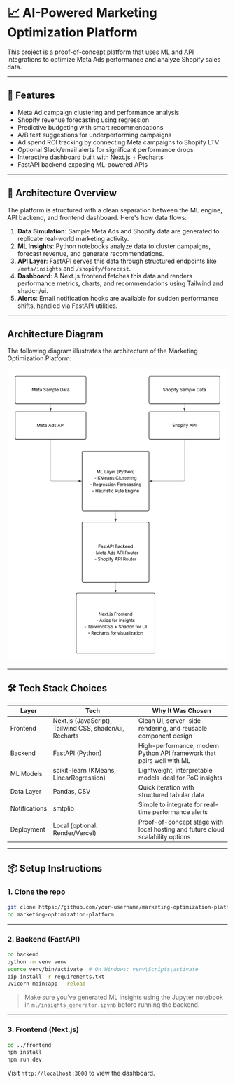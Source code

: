 # 📈 AI-Powered Marketing Optimization Platform

This project is a proof-of-concept platform that uses ML and API integrations to optimize Meta Ads performance and analyze Shopify sales data.

---

## 🚀 Features

- Meta Ad campaign clustering and performance analysis
- Shopify revenue forecasting using regression
- Predictive budgeting with smart recommendations
- A/B test suggestions for underperforming campaigns
- Ad spend ROI tracking by connecting Meta campaigns to Shopify LTV
- Optional Slack/email alerts for significant performance drops
- Interactive dashboard built with Next.js + Recharts
- FastAPI backend exposing ML-powered APIs

---

## 🧠 Architecture Overview

The platform is structured with a clean separation between the ML engine, API backend, and frontend dashboard. Here's how data flows:

1. **Data Simulation**: Sample Meta Ads and Shopify data are generated to replicate real-world marketing activity.
2. **ML Insights**: Python notebooks analyze data to cluster campaigns, forecast revenue, and generate recommendations.
3. **API Layer**: FastAPI serves this data through structured endpoints like `/meta/insights` and `/shopify/forecast`.
4. **Dashboard**: A Next.js frontend fetches this data and renders performance metrics, charts, and recommendations using Tailwind and shadcn/ui.
5. **Alerts**: Email notification hooks are available for sudden performance shifts, handled via FastAPI utilities.

---

## Architecture Diagram

The following diagram illustrates the architecture of the Marketing Optimization Platform:

![Architecture Diagram](./architecture_diagram.png)

---

## 🛠️ Tech Stack Choices

| Layer         | Tech                                                    | Why It Was Chosen                                                              |
| ------------- | ------------------------------------------------------- | ------------------------------------------------------------------------------ |
| Frontend      | Next.js (JavaScript), Tailwind CSS, shadcn/ui, Recharts | Clean UI, server-side rendering, and reusable component design                 |
| Backend       | FastAPI (Python)                                        | High-performance, modern Python API framework that pairs well with ML          |
| ML Models     | scikit-learn (KMeans, LinearRegression)                 | Lightweight, interpretable models ideal for PoC insights                       |
| Data Layer    | Pandas, CSV                                             | Quick iteration with structured tabular data                                   |
| Notifications | smtplib                                                 | Simple to integrate for real-time performance alerts                           |
| Deployment    | Local (optional: Render/Vercel)                         | Proof-of-concept stage with local hosting and future cloud scalability options |

---

## 📦 Setup Instructions

### 1. Clone the repo

```bash
git clone https://github.com/your-username/marketing-optimization-platform.git
cd marketing-optimization-platform
```

---

### 2. Backend (FastAPI)

```bash
cd backend
python -m venv venv
source venv/bin/activate  # On Windows: venv\Scripts\activate
pip install -r requirements.txt
uvicorn main:app --reload
```

> Make sure you’ve generated ML insights using the Jupyter notebook in `ml/insights_generator.ipynb` before running the backend.

---

### 3. Frontend (Next.js)

```bash
cd ../frontend
npm install
npm run dev
```

Visit `http://localhost:3000` to view the dashboard.
